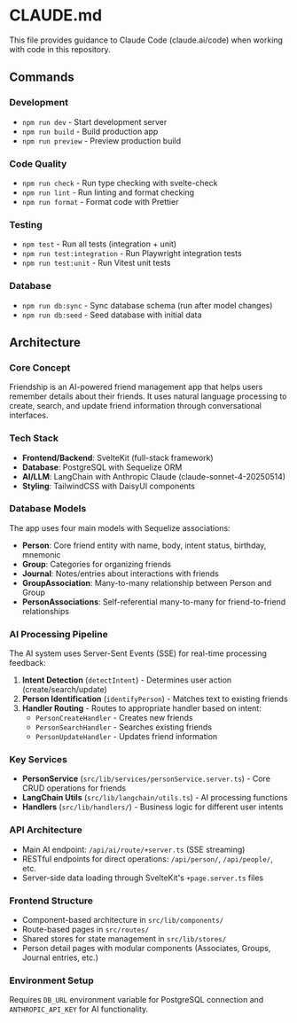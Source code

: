 # CLAUDE.md

This file provides guidance to Claude Code (claude.ai/code) when working with code in this repository.

## Commands

### Development

- `npm run dev` - Start development server
- `npm run build` - Build production app
- `npm run preview` - Preview production build

### Code Quality

- `npm run check` - Run type checking with svelte-check
- `npm run lint` - Run linting and format checking
- `npm run format` - Format code with Prettier

### Testing

- `npm test` - Run all tests (integration + unit)
- `npm run test:integration` - Run Playwright integration tests
- `npm run test:unit` - Run Vitest unit tests

### Database

- `npm run db:sync` - Sync database schema (run after model changes)
- `npm run db:seed` - Seed database with initial data

## Architecture

### Core Concept

Friendship is an AI-powered friend management app that helps users remember details about their friends. It uses natural language processing to create, search, and update friend information through conversational interfaces.

### Tech Stack

- **Frontend/Backend**: SvelteKit (full-stack framework)
- **Database**: PostgreSQL with Sequelize ORM
- **AI/LLM**: LangChain with Anthropic Claude (claude-sonnet-4-20250514)
- **Styling**: TailwindCSS with DaisyUI components

### Database Models

The app uses four main models with Sequelize associations:

- **Person**: Core friend entity with name, body, intent status, birthday, mnemonic
- **Group**: Categories for organizing friends
- **Journal**: Notes/entries about interactions with friends
- **GroupAssociation**: Many-to-many relationship between Person and Group
- **PersonAssociations**: Self-referential many-to-many for friend-to-friend relationships

### AI Processing Pipeline

The AI system uses Server-Sent Events (SSE) for real-time processing feedback:

1. **Intent Detection** (`detectIntent`) - Determines user action (create/search/update)
2. **Person Identification** (`identifyPerson`) - Matches text to existing friends
3. **Handler Routing** - Routes to appropriate handler based on intent:
   - `PersonCreateHandler` - Creates new friends
   - `PersonSearchHandler` - Searches existing friends
   - `PersonUpdateHandler` - Updates friend information

### Key Services

- **PersonService** (`src/lib/services/personService.server.ts`) - Core CRUD operations for friends
- **LangChain Utils** (`src/lib/langchain/utils.ts`) - AI processing functions
- **Handlers** (`src/lib/handlers/`) - Business logic for different user intents

### API Architecture

- Main AI endpoint: `/api/ai/route/+server.ts` (SSE streaming)
- RESTful endpoints for direct operations: `/api/person/`, `/api/people/`, etc.
- Server-side data loading through SvelteKit's `+page.server.ts` files

### Frontend Structure

- Component-based architecture in `src/lib/components/`
- Route-based pages in `src/routes/`
- Shared stores for state management in `src/lib/stores/`
- Person detail pages with modular components (Associates, Groups, Journal entries, etc.)

### Environment Setup

Requires `DB_URL` environment variable for PostgreSQL connection and `ANTHROPIC_API_KEY` for AI functionality.
